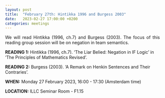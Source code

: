 ```yaml
---
layout: post
title:  "February 27th: Hintikka 1996 and Burgess 2003" 
date:   2023-02-27 17:00:00 +0200
categories: meetings
---
```


<p style="text-align: justify;">
We will read Hintikka (1996, ch.7) and Burgess (2003). The focus of this reading group session will be on negation in team semantics.</p>

<b> READING 1:</b> Hintikka (1996, ch.7). ‘The Liar Belied: Negation in IF Logic’ in ‘The Principles of Mathematics Revised’. 

<b> READING 2:</b> Burgess (2003). ‘A Remark on Henkin Sentences and Their Contraries’. 

<b> WHEN:</b>  Monday 27 February 2023, 16:00 - 17:30 (Amsterdam time)

<b> LOCATION:</b> ILLC Seminar Room - F1.15


